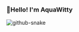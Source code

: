 ### 👋Hello! I'm AquaWitty
![github-snake](https://user-images.githubusercontent.com/121603243/209920664-6f3572d0-d6f6-4084-beb9-1f3371a2138b.svg)
